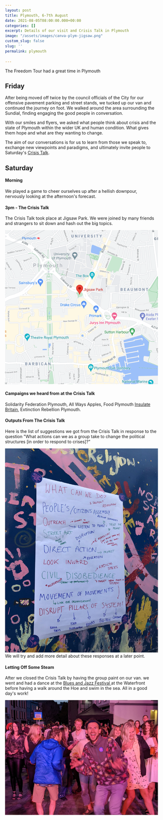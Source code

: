 ```yaml
---
layout: post
title: Plymouth, 6-7th August
date: 2021-08-05T08:00:00.000+00:00
categories: []
excerpt: Details of our visit and Crisis Talk in Plymouth
image: "/assets/images/canva-plym-jigsaw.png"
custom_slug: false
slug: ''
permalink: plymouth

---
```

The Freedom Tour had a great time in Plymouth

## Friday

After being moved off twice by the council officials of the City for our offensive pavement parking and street stands, we tucked up our van and continued the journey on foot. We walked around the area surrounding the Sundial, finding engaging the good people in conversation.

With our smiles and flyers, we asked what people think about crisis and the state of Plymouth within the wider UK and human condition. What gives them hope and what are they wanting to change.

The aim of our conversations is for us to learn from those we speak to, exchange new viewpoints and paradigms, and ultimately invite people to Saturday's [Crisis Talk](freedomtour.uk/crisis-talk).

## Saturday

#### Morning

We played a game to cheer ourselves up after a hellish downpour, nervously looking at the afternoon's forecast.

#### 3pm - The Crisis Talk

The Crisis Talk took place at Jigsaw Park. We were joined by many friends and strangers to sit down and hash out the big topics.

![](/assets/images/jigsaw-park-map.png)

#### Campaigns we heard from at the Crisis Talk

Solidarity Federation Plymouth, All Ways Apples, Food Plymouth [Insulate Britain](https://www.insulatebritain.com/), Extinction Rebellion Plymouth.

#### Outputs From The Crisis Talk

Here is the list of suggestions we got from the Crisis Talk in response to the question "What actions can we as a group take to change the political structures \[in order to respond to crises\]?"

![](/assets/images/img-20210809-wa0004.jpg)  
We will try and add more detail about these responses at a later point.

#### Letting Off Some Steam

After we closed the Crisis Talk by having the group paint on our van. we went and had a dance at the [Blues and Jazz Festival ](https://www.visitplymouth.co.uk/whats-on/ocean-city-blues-n-jazz-festival-p2034293)at the Waterfront before having a walk around the Hoe and swim in the sea. All in a good day's work!

![](/assets/images/pxl_20210807_202411016.jpg)